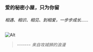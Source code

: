 ### 爱的秘密小屋，只为你留
###### 相遇、相识、相见、到相爱，一步步成长......
![Alt](https://zephyrsyn.github.io/bigsun-blog/template/%E7%88%B1%E5%BF%83.gif)
>*------- 来自攻城狮的浪漫*
